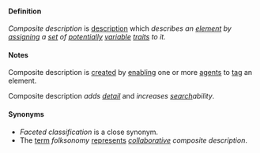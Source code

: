 #### Definition

*Composite description* is [description](https://github.com/gcassel/Modular-Organization-Terminology/blob/master/terms/describe.md) which *describes an [element](https://github.com/gcassel/Modular-Organization-Terminology/blob/master/terms/element.md) by [assigning](https://github.com/gcassel/Modular-Organization-Terminology/blob/master/terms/assign.md) a [set](https://github.com/gcassel/Modular-Organization-Terminology/blob/master/terms/set.md) of [potentially](https://github.com/gcassel/Modular-Organization-Terminology/blob/master/terms/potential.md) [variable](https://github.com/gcassel/Modular-Organization-Terminology/blob/master/terms/variable.md) [traits](https://github.com/gcassel/Modular-Organization-Terminology/blob/master/terms/trait.md) to it.*
		
#### Notes

Composite description is [created](https://github.com/gcassel/Modular-Organization-Terminology/blob/master/terms/create.md) by [enabling](https://github.com/gcassel/Modular-Organization-Terminology/blob/master/terms/enable.md) one or more [agents](https://github.com/gcassel/Modular-Organization-Terminology/blob/master/terms/agent.md) to [tag](https://github.com/gcassel/Modular-Organization-Terminology/blob/master/terms/tag.md) an element.
		
Composite description *adds [detail](https://github.com/gcassel/Modular-Organization-Terminology/blob/master/terms/detail.md)* and *increases [search](https://github.com/gcassel/Modular-Organization-Terminology/blob/master/terms/search.md)ability*.
		
#### Synonyms

* *Faceted classification* is a close synonym.
* The [term](https://github.com/gcassel/Modular-Organization-Terminology/blob/master/terms/term.md) *folksonomy* [represents](https://github.com/gcassel/Modular-Organization-Terminology/blob/master/terms/represent.md) *[collaborative](https://github.com/gcassel/Modular-Organization-Terminology/blob/master/terms/collaboration.md) composite description*.

